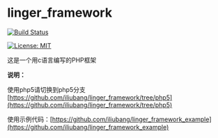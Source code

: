 # linger_framework

[![Build Status](https://travis-ci.org/iliubang/linger_framework.svg?branch=master)](https://travis-ci.org/iliubang/linger_framework)

[![License: MIT](https://img.shields.io/badge/License-MIT-yellow.svg)](https://opensource.org/licenses/MIT)

这是一个用c语言编写的PHP框架

**说明：**

使用php5请切换到php5分支[https://github.com/iliubang/linger_framework/tree/php5](https://github.com/iliubang/linger_framework/tree/php5)

使用示例代码：[https://github.com/iliubang/linger_framework_example](https://github.com/iliubang/linger_framework_example)

